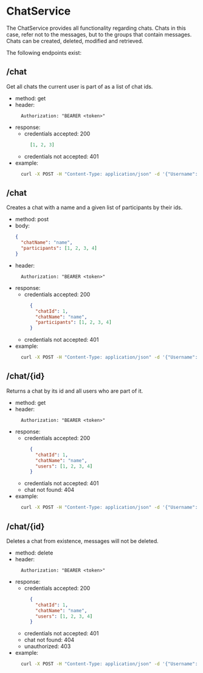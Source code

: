 # ChatService

The ChatService provides all functionality regarding chats.
Chats in this case, refer not to the messages, but to the groups that contain messages.
Chats can be created, deleted, modified and retrieved.

The following endpoints exist:

## /chat
Get all chats the current user is part of as a list of chat ids.
- method: get
- header:
  ```
    Authorization: "BEARER <token>"
  ```
- response:
    - credentials accepted: 200
        ```json
          [1, 2, 3]
        ```
    - credentials not accepted: 401
- example:
  ```bash
    curl -X POST -H "Content-Type: application/json" -d '{"Username": "Lukas", "Password": "yeet"}' http://localhost/authenticate
  ```

## /chat
Creates a chat with a name and a given list of participants by their ids.
- method: post
- body:
  ```json
  {
    "chatName": "name",
    "participants": [1, 2, 3, 4]
  }
  ```
- header:
  ```
    Authorization: "BEARER <token>"
  ```
- response:
    - credentials accepted: 200
        ```json
          {
            "chatId": 1,
            "chatName": "name",
            "participants": [1, 2, 3, 4]
          }
        ```
    - credentials not accepted: 401
- example:
  ```bash
    curl -X POST -H "Content-Type: application/json" -d '{"Username": "Lukas", "Password": "yeet"}' http://localhost/authenticate
  ```

## /chat/{id}
Returns a chat by its id and all users who are part of it.
- method: get
- header:
  ```
    Authorization: "BEARER <token>"
  ```
- response:
    - credentials accepted: 200
        ```json
          {
            "chatId": 1,
            "chatName": "name",
            "users": [1, 2, 3, 4]
          }
        ```
    - credentials not accepted: 401
    - chat not found: 404
- example:
  ```bash
    curl -X POST -H "Content-Type: application/json" -d '{"Username": "Lukas", "Password": "yeet"}' http://localhost/authenticate
  ```

## /chat/{id}
Deletes a chat from existence, messages will not be deleted.
- method: delete
- header:
  ```
    Authorization: "BEARER <token>"
  ```
- response:
    - credentials accepted: 200
        ```json
          {
            "chatId": 1,
            "chatName": "name",
            "users": [1, 2, 3, 4]
          }
        ```
    - credentials not accepted: 401
    - chat not found: 404
    - unauthorized: 403
- example:
  ```bash
    curl -X POST -H "Content-Type: application/json" -d '{"Username": "Lukas", "Password": "yeet"}' http://localhost/authenticate
  ```
